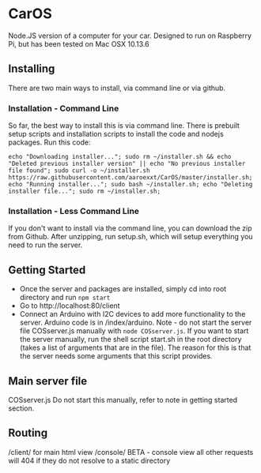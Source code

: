 # CarOS
Node.JS version of a computer for your car. Designed to run on Raspberry Pi, but has been tested on Mac OSX 10.13.6

## Installing

There are two main ways to install, via command line or via github.

### Installation - Command Line
So far, the best way to install this is via command line. There is prebuilt setup scripts and installation scripts to install the code and nodejs packages. Run this code:
```
echo "Downloading installer..."; sudo rm ~/installer.sh && echo "Deleted previous installer version" || echo "No previous installer file found"; sudo curl -o ~/installer.sh https://raw.githubusercontent.com/aaroexxt/CarOS/master/installer.sh; echo "Running installer..."; sudo bash ~/installer.sh; echo "Deleting installer file..."; sudo rm ~/installer.sh;
```

### Installation - Less Command Line
If you don't want to install via the command line, you can download the zip from Github. After unzipping, run setup.sh, which will setup everything you need to run the server.

## Getting Started
- Once the server and packages are installed, simply cd into root directory and run ```npm start```
- Go to http://localhost:80/client
- Connect an Arduino with I2C devices to add more functionality to the server. Arduino code is in /index/arduino.
Note \- do not start the server file COSserver.js manually with ```node COSserver.js```. If you want to start the server manually, run the shell script start.sh in the root directory (takes a list of arguments that are in the file). The reason for this is that the server needs some arguments that this script provides.

## Main server file
COSserver.js
Do not start this manually, refer to note in getting started section.

## Routing

/client/ for main html view
/console/ BETA - console view
all other requests will 404 if they do not resolve to a static directory

